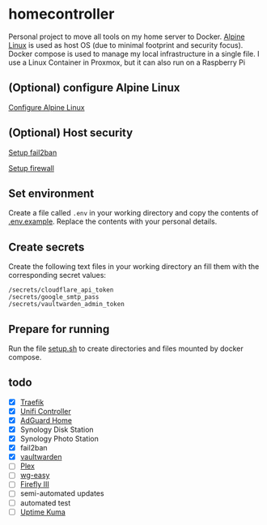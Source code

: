 # homecontroller
Personal project to move all tools on my home server to Docker. [Alpine Linux](https://alpinelinux.org/) is used as host OS (due to minimal footprint and security focus). Docker compose is used to manage my local infrastructure in a single file. I use a Linux Container in Proxmox, but it can also run on a Raspberry Pi

## (Optional) configure Alpine Linux
[Configure Alpine Linux](https://github.com/dannybouwers/homecontroller/wiki/Configure-Alpine-Linux)

## (Optional) Host security
[Setup fail2ban](https://github.com/dannybouwers/homecontroller/wiki/Setup-fail2ban)

[Setup firewall](https://github.com/dannybouwers/homecontroller/wiki/Setup-firewall)

## Set environment
Create a file called ```.env``` in your working directory and copy the contents of [.env.example](.env.example). Replace the contents with your personal details.

## Create secrets
Create the following text files in your working directory an fill them with the corresponding secret values:
```
/secrets/cloudflare_api_token
/secrets/google_smtp_pass
/secrets/vaultwarden_admin_token
```

## Prepare for running
Run the file [setup.sh](setup.sh) to create directories and files mounted by docker compose.

## todo
- [X] [Traefik](https://hub.docker.com/_/traefik/)
- [X] [Unifi Controller](https://github.com/linuxserver/docker-unifi-controller)
- [X] [AdGuard Home](https://github.com/AdguardTeam/AdGuardHome/wiki/Docker)
- [X] Synology Disk Station
- [X] Synology Photo Station
- [X] fail2ban
- [X] [vaultwarden](https://github.com/dani-garcia/vaultwarden)
- [ ] [Plex](https://github.com/linuxserver/docker-plex)
- [ ] [wg-easy](https://github.com/wg-easy/wg-easy)
- [ ] [Firefly III](https://docs.firefly-iii.org/firefly-iii/installation/docker/)
- [ ] semi-automated updates
- [ ] automated test
- [ ] [Uptime Kuma](https://github.com/louislam/uptime-kuma/wiki/%F0%9F%94%A7-How-to-Install)